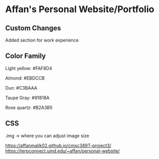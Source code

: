 # Affan's Personal Website/Portfolio

## Custom Changes
Added section for work experience

## Color Family
Light yellow: #FAF8D4

Almond: #EBDCCB

Dun: #C3BAAA

Taupe Gray: #91818A

Rose quartz: #B2A3B5

## CSS
.img -> where you can adjust image size

https://affanmalik02.github.io/cmsc389T-project3/
https://terpconnect.umd.edu/~affan/personal-website/
